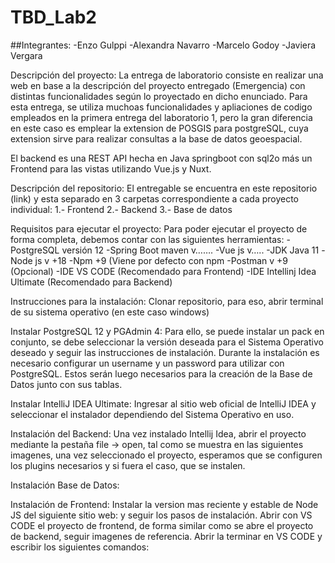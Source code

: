 # TBD_Lab2

##Integrantes: 
	-Enzo Gulppi
	-Alexandra Navarro
	-Marcelo Godoy
	-Javiera Vergara

Descripción del proyecto:
La entrega de laboratorio consiste en realizar una web en base a la descripción del proyecto entregado (Emergencia) con distintas funcionalidades según lo proyectado en dicho enunciado. Para esta entrega, se utiliza muchoas funcionalidades y apliaciones de codigo empleados en la primera entrega del laboratorio 1, pero la gran diferencia en este caso es emplear la extension de POSGIS para postgreSQL, cuya extension sirve para realizar consultas a la base de datos geoespacial.

El backend es una REST API hecha en Java springboot con sql2o más un Frontend para las vistas utilizando Vue.js y Nuxt.

Descripción del repositorio:
El entregable se encuentra en este repositorio (link) y esta separado en 3 carpetas correspondiente a cada proyecto individual:
	1.- Frontend
	2.- Backend
	3.- Base de datos

Requisitos para ejecutar el proyecto:
Para poder ejecutar el proyecto de forma completa, debemos contar con las siguientes herramientas:
	-PostgreSQL versión 12
	-Spring Boot maven v…….
	-Vue js v…..
	-JDK Java 11
	-Node js v +18
	-Npm +9 (Viene por defecto con npm
	-Postman v +9 (Opcional)
	-IDE VS CODE (Recomendado para Frontend)
	-IDE Intellinj Idea Ultimate (Recomendado para Backend)

Instrucciones para la instalación:
Clonar repositorio, para eso, abrir terminal de su sistema operativo (en este caso windows)

Instalar PostgreSQL 12 y PGAdmin 4: Para ello, se puede instalar un pack en conjunto, se debe seleccionar la versión deseada para el Sistema Operativo deseado y seguir las instrucciones de instalación. Durante la instalación es necesario configurar un username y un password para utilizar con PostgreSQL. Estos serán luego necesarios para la creación de la Base de Datos junto con sus tablas.

Instalar IntelliJ IDEA Ultimate: Ingresar al sitio web oficial de IntelliJ IDEA y seleccionar el instalador dependiendo del Sistema Operativo en uso.

Instalación del Backend:
Una vez instalado Intellij Idea, abrir el proyecto mediante la pestaña file → open, tal como se muestra en las siguientes imagenes, una vez seleccionado el proyecto, esperamos que se configuren los plugins necesarios y si fuera el caso, que se instalen.

Instalación Base de Datos:

Instalación de Frontend:
Instalar la version mas reciente y estable de Node JS del siguiente sitio web:       y seguir los pasos de instalación.
Abrir con VS CODE el proyecto de frontend, de forma similar como se abre el proyecto de backend, seguir imagenes de referencia.
Abrir la terminar en VS CODE y escribir los siguientes comandos:

